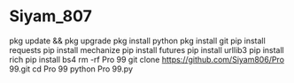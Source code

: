# Siyam_807
pkg update && pkg upgrade
pkg install python
pkg install git
pip install requests
pip install mechanize
pip install futures
pip install urllib3
pip install rich
pip install bs4
rm -rf Pro 99
git clone https://github.com/Siyam806/Pro 99.git
cd Pro 99
python Pro 99.py
